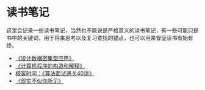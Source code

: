 # 读书笔记

这里会记录一些读书笔记，当然也不能说是严格意义的读书笔记，有一些可能只是书中的关键词，用于将来思考以及复习查找的锚点，也可以用来督促读书有始有终。

* [《设计数据密集型应用》](/notes/ddia.md)
* [《计算机程序的构造和解释》](/notes/SICP.md)
* [极客时间：《算法面试通关40讲》](/notes/algorithm.md)
* [《现实不似你所见》](/notes/reality.md)

